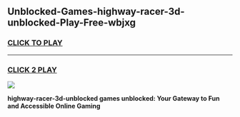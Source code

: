 
## Unblocked-Games-highway-racer-3d-unblocked-Play-Free-wbjxg
<h3>
<a href="https://premium76.site?title=highway-racer-3d-unblocked&ref=19M">CLICK TO PLAY</a></h3>
<hr>

<h3>
<a href="https://premium76.site?title=highway-racer-3d-unblocked&ref=19M">CLICK 2 PLAY</a>
  
</h3>

<a href="https://premium76.site?title=highway-racer-3d-unblocked&ref=19M"><img src="https://clearcache.store/games.png"></a>


**highway-racer-3d-unblocked games unblocked: Your Gateway to Fun and Accessible Online Gaming**
